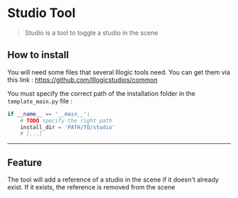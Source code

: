 # Studio Tool

> Studio is a tool to toggle a studio in the scene

## How to install

You will need some files that several Illogic tools need. You can get them via this link :
https://github.com/Illogicstudios/common

You must specify the correct path of the installation folder in the ```template_main.py``` file :
```python
if __name__ == '__main__':
    # TODO specify the right path
    install_dir = 'PATH/TO/studio'
    # [...]
```

---

## Feature

The tool will add a reference of a studio in the scene if it doesn't already exist. If it 
exists, the reference is removed from the scene